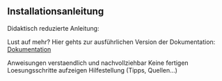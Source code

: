 ## Installationsanleitung 

Didaktisch reduzierte Anleitung: 


Lust auf mehr? Hier gehts zur ausführlichen Version der Dokumentation: [Dokumentation](/M306Router/Install.md)


Anweisungen verstaendlich und nachvollziehbar
Keine fertigen Loesungsschritte aufzeigen
Hilfestellung (Tipps, Quellen...)

